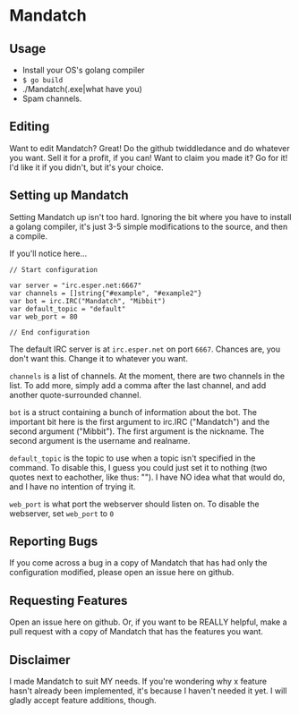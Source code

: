 Mandatch
========
Usage
-----

* Install your OS's golang compiler
* `$ go build`
* ./Mandatch(.exe|what have you)
* Spam channels.

Editing
-------

Want to edit Mandatch? Great! Do the github twiddledance and do whatever you want. Sell it for a profit, if you can! Want to claim you made it? Go for it! I'd like it if you didn't, but it's your choice.

Setting up Mandatch
-------------------

Setting Mandatch up isn't too hard. Ignoring the bit where you have to install a golang compiler, it's just 3-5 simple modifications to the source, and then a compile.

If you'll notice here...
```
// Start configuration

var server = "irc.esper.net:6667"
var channels = []string{"#example", "#example2"}
var bot = irc.IRC("Mandatch", "Mibbit")
var default_topic = "default"
var web_port = 80

// End configuration
```

The default IRC server is at `irc.esper.net` on port `6667`. Chances are, you don't want this. Change it to whatever you want.

`channels` is a list of channels. At the moment, there are two channels in the list. To add more, simply add a comma after the last channel, and add another quote-surrounded channel.

`bot` is a struct containing a bunch of information about the bot. The important bit here is the first argument to irc.IRC ("Mandatch") and the second argument ("Mibbit"). The first argument is the nickname. The second argument is the username and realname.

`default_topic` is the topic to use when a topic isn't specified in the command. To disable this, I guess you could just set it to nothing (two quotes next to eachother, like thus: ""). I have NO idea what that would do, and I have no intention of trying it.

`web_port` is what port the webserver should listen on. To disable the webserver, set `web_port` to `0`

Reporting Bugs
--------------

If you come across a bug in a copy of Mandatch that has had only the configuration modified, please open an issue here on github.

Requesting Features
-------------------

Open an issue here on github. Or, if you want to be REALLY helpful, make a pull request with a copy of Mandatch that has the features you want.

Disclaimer
----------

I made Mandatch to suit MY needs. If you're wondering why x feature hasn't already been implemented, it's because I haven't needed it yet. I will gladly accept feature additions, though.